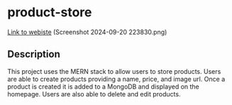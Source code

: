 # product-store
[Link to webiste](https://product-store-kvko.onrender.com/)
(Screenshot 2024-09-20 223830.png)

## Description
This project uses the MERN stack to allow users to store products. Users are able to create products providing a name, price, and image url. Once a product is created it is added to a MongoDB <database> and displayed on the homepage. Users are also able to delete and edit products.
